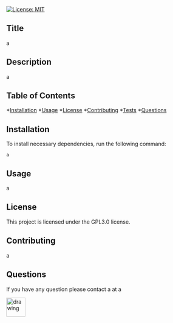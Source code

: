 
  [![License: MIT](https://img.shields.io/badge/License-GPL3.0-blueviolet.svg)](https://opensource.org/licenses/GPL3.0)
  
  ## Title
  a
  
  ## Description
  a
  
  ## Table of Contents
  *[Installation](#installation)
  *[Usage](#usage)
  *[License](#license)
  *[Contributing](#contributing)
  *[Tests](#tests)
  *[Questions](#questions)
  
  ## Installation
  To install necessary dependencies, run the following command:
  
  ```a```
  
  
  ## Usage
  a
  
  ## License
  This project is licensed under the GPL3.0 license.
  
  ## Contributing
  a
  
  ## Questions
  If you have any question please contact a at a 
  
  <img src="https://avatars0.githubusercontent.com/u/59769199?v=4.png" alt="drawing" width="50"/>
 
  
